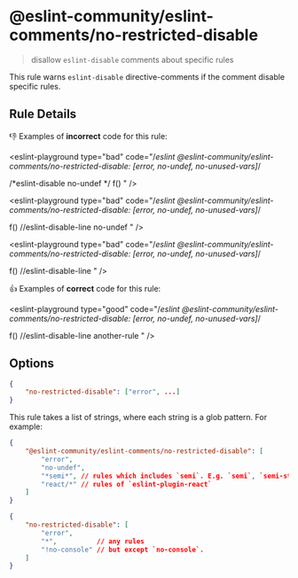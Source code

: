 # @eslint-community/eslint-comments/no-restricted-disable

> disallow `eslint-disable` comments about specific rules

This rule warns `eslint-disable` directive-comments if the comment disable specific rules.

## Rule Details

:-1: Examples of **incorrect** code for this rule:

<eslint-playground type="bad" code="/*eslint @eslint-community/eslint-comments/no-restricted-disable: [error, no-undef, no-unused-vars]*/

/*eslint-disable no-undef */
f()
" />

<eslint-playground type="bad" code="/*eslint @eslint-community/eslint-comments/no-restricted-disable: [error, no-undef, no-unused-vars]*/

f() //eslint-disable-line no-undef
" />

<eslint-playground type="bad" code="/*eslint @eslint-community/eslint-comments/no-restricted-disable: [error, no-undef, no-unused-vars]*/

f() //eslint-disable-line
" />

:+1: Examples of **correct** code for this rule:

<eslint-playground type="good" code="/*eslint @eslint-community/eslint-comments/no-restricted-disable: [error, no-undef, no-unused-vars]*/

f() //eslint-disable-line another-rule
" />

## Options

```json
{
    "no-restricted-disable": ["error", ...]
}
```

This rule takes a list of strings, where each string is a glob pattern. For example:

```json
{
    "@eslint-community/eslint-comments/no-restricted-disable": [
        "error",
        "no-undef",
        "*semi*", // rules which includes `semi`. E.g. `semi`, `semi-style`, `no-extra-semi`, ...
        "react/*" // rules of `eslint-plugin-react`
    ]
}
```

```json
{
    "no-restricted-disable": [
        "error",
        "*",          // any rules
        "!no-console" // but except `no-console`.
    ]
}
```
